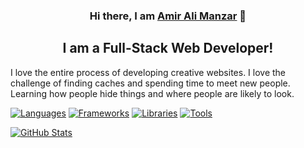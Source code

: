 <h3 align="center">
Hi there, I am <a href="https://www.amiralimanzar.ir" target="_blank" rel="noreferrer">Amir Ali Manzar</a> 👋
</h3>

<h2 align="center">
I am a Full-Stack Web Developer!
</h2> 

I love the entire process of developing creative websites. I love the challenge of finding caches and spending time to meet new people. Learning how people hide things and where people are likely to look.

[![Languages](https://github-widgetbox.vercel.app/api/skills?languages=html,css,js,ts,php,nodejs&includeNames=true&theme=nautilus)](https://github.com/amiralimanzar)
[![Frameworks](https://github-widgetbox.vercel.app/api/skills?frameworks=laravel,bootstrap,vue,angular,react&includeNames=true&theme=nautilus)](https://github.com/amiralimanzar)
[![Libraries](https://github-widgetbox.vercel.app/api/skills?libraries=jquery&includeNames=true&theme=nautilus)](https://github.com/amiralimanzar)
[![Tools](https://github-widgetbox.vercel.app/api/skills?tools=git,docker,npm,wordpress,woocommerce,apache,nginx&includeNames=true&theme=nautilus)](https://github.com/amiralimanzar)

[![GitHub Stats](https://github-widgetbox.vercel.app/api/profile?username=amiralimanzar&data=followers,repositories,stars,commits&theme=nautilus)](https://github.com/amiralimanzar)
